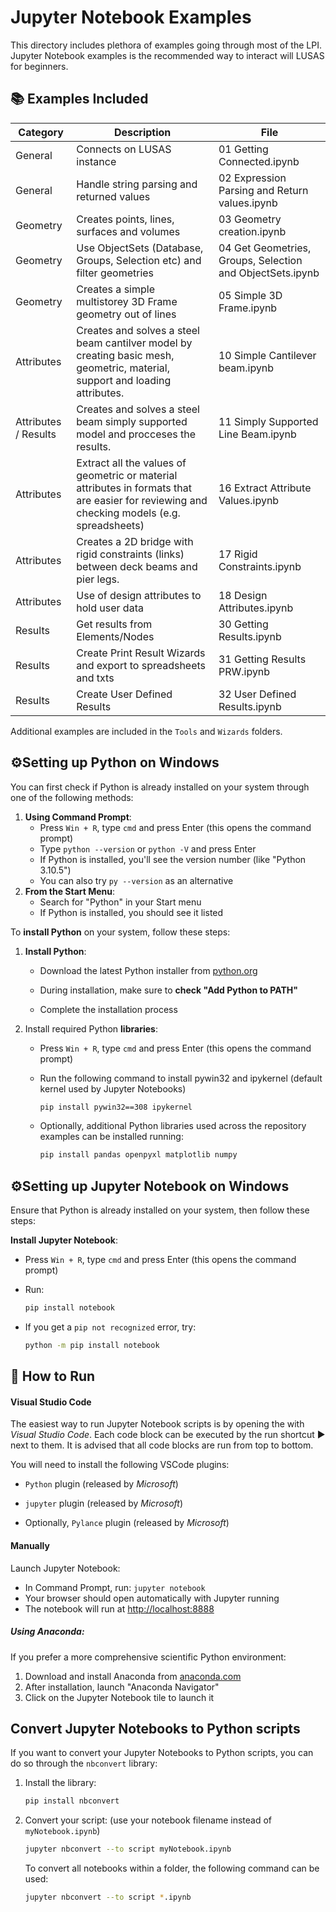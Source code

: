 # Jupyter Notebook Examples

This directory includes plethora of examples going through most of the LPI. Jupyter Notebook examples is the recommended way to interact will LUSAS for beginners.

## 📚 Examples Included

| Category   | Description                                                     | File                          |
| ---------- | --------------------------------------------------------------- | ----------------------------- |
| General    | Connects on LUSAS instance                                      | 01 Getting Connected.ipynb    |
| General    | Handle string parsing and returned values                       | 02 Expression Parsing and Return values.ipynb |
| Geometry   | Creates points, lines, surfaces and volumes                     | 03 Geometry creation.ipynb    |
| Geometry   | Use ObjectSets (Database, Groups, Selection etc) and filter geometries | 04 Get Geometries, Groups, Selection and ObjectSets.ipynb |
| Geometry   | Creates a simple multistorey 3D Frame geometry out of lines     | 05 Simple 3D Frame.ipynb      |
| Attributes | Creates and solves a steel beam cantilver model by creating basic mesh, geometric, material, support and loading attributes. | 10 Simple Cantilever beam.ipynb |
| Attributes / Results | Creates and solves a steel beam simply supported model and procceses the results. | 11 Simply Supported Line Beam.ipynb |
| Attributes | Extract all the values of geometric or material attributes in formats that are easier for reviewing and checking models (e.g. spreadsheets) | 16 Extract Attribute Values.ipynb |
| Attributes | Creates a 2D bridge with rigid constraints (links) between deck beams and pier legs. | 17 Rigid Constraints.ipynb |
| Attributes | Use of design attributes to hold user data                      | 18 Design Attributes.ipynb    |
| Results    | Get results from Elements/Nodes                                 | 30 Getting Results.ipynb      |
| Results    | Create Print Result Wizards and export to spreadsheets and txts | 31 Getting Results PRW.ipynb  |
| Results    | Create User Defined Results                                     | 32 User Defined Results.ipynb |

Additional examples are included in the `Tools` and `Wizards` folders.

## ⚙️Setting up Python on Windows

You can first check if Python is already installed on your system through one of the following methods:

1. **Using Command Prompt**:
   - Press `Win + R`, type `cmd` and press Enter (this opens the command prompt)
   - Type `python --version` or `python -V` and press Enter
   - If Python is installed, you'll see the version number (like "Python 3.10.5")
   - You can also try `py --version` as an alternative
2. **From the Start Menu**:
   - Search for "Python" in your Start menu
   - If Python is installed, you should see it listed

To **install Python** on your system, follow these steps:

1. **Install Python**:
   
   - Download the latest Python installer from [python.org](https://python.org)
   
   - During installation, make sure to **check "Add Python to PATH"**
   
   - Complete the installation process

2. Install required Python **libraries**:
   
   - Press `Win + R`, type `cmd` and press Enter (this opens the command prompt)
   
   - Run the following command to install pywin32 and ipykernel (default kernel used by Jupyter Notebooks)
      ```bash
      pip install pywin32==308 ipykernel
      ```
   
   - Optionally, additional Python libraries used across the repository examples can be installed running:
      ```bash
      pip install pandas openpyxl matplotlib numpy
      ```

## ⚙️Setting up Jupyter Notebook on Windows

Ensure that Python is already installed on your system, then follow these steps:

**Install Jupyter Notebook**:

- Press `Win + R`, type `cmd` and press Enter (this opens the command prompt)

- Run:
   ```bash
   pip install notebook
   ```

- If you get a `pip not recognized` error, try:
   ```bash
   python -m pip install notebook
   ```

## 🚀 How to Run

#### Visual Studio Code

The easiest way to run Jupyter Notebook scripts is by opening the with *Visual Studio Code*. Each code block can be executed by the run shortcut ▶️ next to them. It is advised that all code blocks are run from top to bottom.

You will need to install the following VSCode plugins:

- `Python` plugin (released by *Microsoft*)

- `jupyter` plugin (released by *Microsoft*)

- Optionally, `Pylance` plugin (released by *Microsoft*)

#### Manually

Launch Jupyter Notebook:

- In Command Prompt, run: `jupyter notebook`
- Your browser should open automatically with Jupyter running
- The notebook will run at [http://localhost:8888](http://localhost:8888)

##### Using Anaconda:

If you prefer a more comprehensive scientific Python environment:

1. Download and install Anaconda from [anaconda.com](https://anaconda.com)
2. After installation, launch "Anaconda Navigator"
3. Click on the Jupyter Notebook tile to launch it

## Convert Jupyter Notebooks to Python scripts

If you want to convert your Jupyter Notebooks to Python scripts, you can do so through the `nbconvert` library:

1. Install the library:
   ```bash
   pip install nbconvert
   ```

2. Convert your script: (use your notebook filename instead of `myNotebook.ipynb`)
   ```bash
   jupyter nbconvert --to script myNotebook.ipynb
   ```
   To convert all notebooks within a folder, the following command can be used:
   ```bash
   jupyter nbconvert --to script *.ipynb
   ```